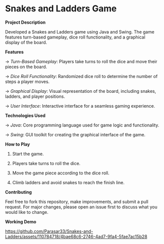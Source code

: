 # Snakes and Ladders Game

**Project Description**

Developed a Snakes and Ladders game using Java and Swing. The game features turn-based gameplay, dice roll functionality, and a graphical display of the board.

**Features**

-> _Turn-Based Gameplay_: Players take turns to roll the dice and move their pieces on the board.

-> _Dice Roll Functionality_: Randomized dice roll to determine the number of steps a player moves.

-> _Graphical Display_: Visual representation of the board, including snakes, ladders, and player positions.

-> _User Interface_: Interactive interface for a seamless gaming experience.

**Technologies Used**

-> _Java_: Core programming language used for game logic and functionality.

-> _Swing_: GUI toolkit for creating the graphical interface of the game.

**How to Play**

1. Start the game.

2. Players take turns to roll the dice.

3. Move the game piece according to the dice roll.

4. Climb ladders and avoid snakes to reach the finish line.

**Contributing**

Feel free to fork this repository, make improvements, and submit a pull request. For major changes, please open an issue first to discuss what you would like to change.

**Working Demo**

https://github.com/Parasar33/Snakes-and-Ladders/assets/110784718/4bae68c6-2746-4ad7-9fa4-5fae7ac15b28
